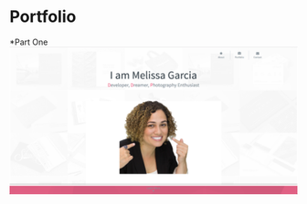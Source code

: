 # Portfolio
*Part One
![alt tag](https://github.com/melissag13/portfolio/blob/master/part1/assets/images/Screen%20Shot%202017-02-02%20at%207.40.47%20PM.png)
